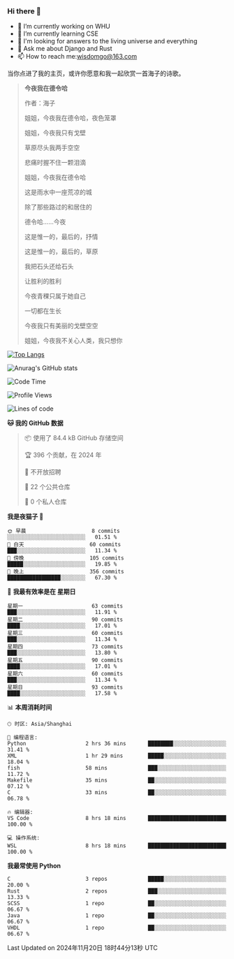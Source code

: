 ### Hi there 👋



- 🔭 I’m currently working on WHU
- 🌱 I’m currently learning CSE
- 🤔 I'm looking for answers to the living universe and everything
- 💬 Ask me about Django and Rust
- 📫 How to reach me:wisdomgo@163.com

当你点进了我的主页，或许你愿意和我一起欣赏一首海子的诗歌。

>**今夜我在德令哈**
>
>作者：海子
>
>姐姐，今夜我在德令哈，夜色笼罩
>
>姐姐，今夜我只有戈壁
>
>草原尽头我两手空空
>
>悲痛时握不住一颗泪滴
>
>姐姐，今夜我在德令哈
>
>这是雨水中一座荒凉的城
>
>除了那些路过的和居住的
>
>德令哈......今夜
>
>这是惟一的，最后的，抒情
>
>这是惟一的，最后的，草原
>
>我把石头还给石头
>
>让胜利的胜利
>
>今夜青稞只属于她自己
>
>一切都在生长
>
>今夜我只有美丽的戈壁空空
>
>姐姐，今夜我不关心人类，我只想你



[![Top Langs](https://github-readme-stats.vercel.app/api/top-langs/?username=wisdomgo&theme=onedark)](https://github.com/anuraghazra/github-readme-stats)

![Anurag's GitHub stats](https://github-readme-stats.vercel.app/api?username=wisdomgo&hide=contribs,stars&theme=synthwave)

<!--START_SECTION:waka-->
![Code Time](http://img.shields.io/badge/Code%20Time-333%20hrs%2040%20mins-blue)

![Profile Views](http://img.shields.io/badge/%E4%B8%AA%E4%BA%BA%E8%B5%84%E6%96%99%E8%A7%82%E7%9C%8B%E6%AC%A1%E6%95%B0-2-blue)

![Lines of code](https://img.shields.io/badge/%E4%BB%8E%E3%80%8CHello%20World%E3%80%8D%E8%B5%B7%E6%88%91%E5%B7%B2%E7%BB%8F%E5%86%99%E4%BA%86-639.5%20thousand%20%E8%A1%8C%E4%BB%A3%E7%A0%81-blue)

**🐱 我的 GitHub 数据** 

> 📦  使用了 84.4 kB GitHub 存储空间 
 > 
> 🏆 396 个贡献，在 2024 年
 > 
> 🚫 不开放招聘
 > 
> 📜 22 个公共仓库 
 > 
> 🔑 0 个私人仓库 
 > 
**我是夜猫子 🦉** 

```text
🌞 早晨                     8 commits           ░░░░░░░░░░░░░░░░░░░░░░░░░   01.51 % 
🌆 白天                     60 commits          ███░░░░░░░░░░░░░░░░░░░░░░   11.34 % 
🌃 傍晚                     105 commits         █████░░░░░░░░░░░░░░░░░░░░   19.85 % 
🌙 晚上                     356 commits         █████████████████░░░░░░░░   67.30 % 
```
📅 **我最有效率是在 星期日** 

```text
星期一                      63 commits          ███░░░░░░░░░░░░░░░░░░░░░░   11.91 % 
星期二                      90 commits          ████░░░░░░░░░░░░░░░░░░░░░   17.01 % 
星期三                      60 commits          ███░░░░░░░░░░░░░░░░░░░░░░   11.34 % 
星期四                      73 commits          ███░░░░░░░░░░░░░░░░░░░░░░   13.80 % 
星期五                      90 commits          ████░░░░░░░░░░░░░░░░░░░░░   17.01 % 
星期六                      60 commits          ███░░░░░░░░░░░░░░░░░░░░░░   11.34 % 
星期日                      93 commits          ████░░░░░░░░░░░░░░░░░░░░░   17.58 % 
```


📊 **本周消耗时间** 

```text
🕑︎ 时区: Asia/Shanghai

💬 编程语言: 
Python                   2 hrs 36 mins       ████████░░░░░░░░░░░░░░░░░   31.41 % 
XML                      1 hr 29 mins        █████░░░░░░░░░░░░░░░░░░░░   18.04 % 
fish                     58 mins             ███░░░░░░░░░░░░░░░░░░░░░░   11.72 % 
Makefile                 35 mins             ██░░░░░░░░░░░░░░░░░░░░░░░   07.12 % 
C                        33 mins             ██░░░░░░░░░░░░░░░░░░░░░░░   06.78 % 

🔥 编辑器: 
VS Code                  8 hrs 18 mins       █████████████████████████   100.00 % 

💻 操作系统: 
WSL                      8 hrs 18 mins       █████████████████████████   100.00 % 
```

**我最常使用 Python** 

```text
C                        3 repos             █████░░░░░░░░░░░░░░░░░░░░   20.00 % 
Rust                     2 repos             ███░░░░░░░░░░░░░░░░░░░░░░   13.33 % 
SCSS                     1 repo              ██░░░░░░░░░░░░░░░░░░░░░░░   06.67 % 
Java                     1 repo              ██░░░░░░░░░░░░░░░░░░░░░░░   06.67 % 
VHDL                     1 repo              ██░░░░░░░░░░░░░░░░░░░░░░░   06.67 % 
```




 Last Updated on 2024年11月20日 18时44分13秒 UTC
<!--END_SECTION:waka-->
